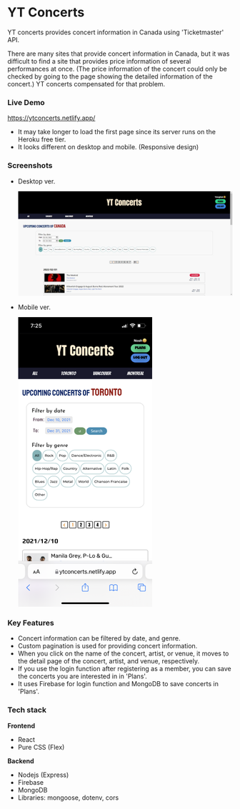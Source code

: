 # YT Concerts

YT concerts provides concert information in Canada using 'Ticketmaster' API.

There are many sites that provide concert information in Canada, but it was difficult to find a site that provides price information of several performances at once. (The price information of the concert could only be checked by going to the page showing the detailed information of the concert.) YT concerts compensated for that problem.

### Live Demo

https://ytconcerts.netlify.app/

- It may take longer to load the first page since its server runs on the Heroku free tier.
- It looks different on desktop and mobile. (Responsive design)

### Screenshots

- Desktop ver.

  ![Desktop ver.](Screenshots/Screenshot1.JPG)

- Mobile ver.

  ![Mobile ver.](Screenshots/Screenshot2.png)

### Key Features

- Concert information can be filtered by date, and genre.
- Custom pagination is used for providing concert information.
- When you click on the name of the concert, artist, or venue, it moves to the detail page of the concert, artist, and venue, respectively.
- If you use the login function after registering as a member, you can save the concerts you are interested in in 'Plans'.
- It uses Firebase for login function and MongoDB to save concerts in 'Plans'.

### Tech stack

**Frontend**

- React
- Pure CSS (Flex)

**Backend**

- Nodejs (Express)
- Firebase
- MongoDB
- Libraries: mongoose, dotenv, cors
